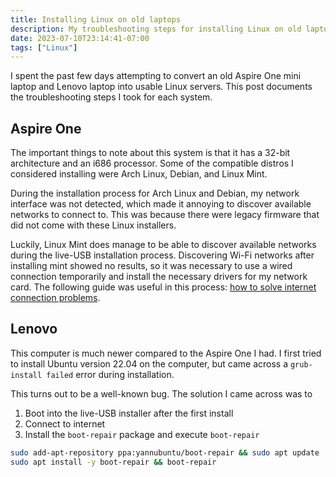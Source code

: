 ```yaml
---
title: Installing Linux on old laptops
description: My troubleshooting steps for installing Linux on old laptops.
date: 2023-07-10T23:14:41-07:00
tags: ["Linux"]
---
```


I spent the past few days attempting to convert
an old Aspire One mini laptop and Lenovo laptop into usable Linux servers.
This post documents the troubleshooting steps I took for each system.

## Aspire One

The important things to note about this system is that it has a 32-bit architecture and an i686 processor.
Some of the compatible distros I considered installing were Arch Linux, Debian, and Linux Mint.

During the installation process for Arch Linux and Debian,
my network interface was not detected, which made it annoying
to discover available networks to connect to.
This was because there were legacy firmware that did not come with these Linux installers.

Luckily, Linux Mint does manage to be able to discover available networks
during the live-USB installation process.
Discovering Wi-Fi networks after installing mint showed no results,
so it was necessary to use a wired connection temporarily and
install the necessary drivers for my network card.
The following guide was useful in this process:
[how to solve internet connection problems](https://easylinuxtipsproject.blogspot.com/p/internet.html#ID1.2).

## Lenovo

This computer is much newer compared to the Aspire One I had.
I first tried to install Ubuntu version 22.04 on the computer,
but came across a `grub-install failed` error during installation.

This turns out to be a well-known bug.
The solution I came across was to

1. Boot into the live-USB installer after the first install
2. Connect to internet
3. Install the `boot-repair` package and execute `boot-repair`

```sh
sudo add-apt-repository ppa:yannubuntu/boot-repair && sudo apt update
sudo apt install -y boot-repair && boot-repair
```
